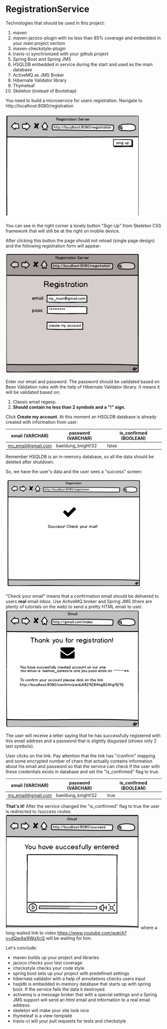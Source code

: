 # RegistrationService

Technologies that should be used in this project:
1. maven
2. maven-jacoco-plugin with no less than 85% coverage and embedded in your main project <build> section
3. maven-checkstyle-plugin
4. travis-ci synchronized with your github project
5. Spring Boot and Spring JMS
6. HSQLDB embedded in service during the start and used as the main database
7. ActiveMQ as JMS Broker
8. Hibernate Validator library
9. Thymeleaf
10. Skeleton (instead of Bootstrap)

You need to build a microservice for users registration. Navigate to http://localhost:8080/registration

![Screenshot1](https://raw.githubusercontent.com/RamanujamTeam/RegistrationService/master/src/main/resources/img/1.png)

You can see in the right corner a lonely button "Sign Up" from Skeleton CSS framework that will still be at the right on mobile device.

After clicking this button the page should not reload (single page design) and the following registration form will appear:

![Screenshot2](https://raw.githubusercontent.com/RamanujamTeam/RegistrationService/master/src/main/resources/img/2.png)

Enter our email and password. The password should be validated based on Bean Validation rules with the help of Hibernate Validator library. It means it will be validated based on:
1. Classic email regexp.
2. **Should contain no less than 2 symbols and a "!" sign.**

Click **Create my account**.
At this moment an HSQLDB database is already created with information from user:

| email (VARCHAR)    | password (VARCHAR) | is_confirmed (BOOLEAN) |
|--------------------|--------------------|------------------------|
| my_email@gmail.com | baeldung_knight!32 |          false         |

Remember HSQLDB is an in-memory database, so all the data should be deleted after shutdown.

So, we have the user's data and the user sees a "success" screen:

![Screenshot3](https://raw.githubusercontent.com/RamanujamTeam/RegistrationService/master/src/main/resources/img/3.png)

"Check your email" means that a confirmation email should be delivered to users **real** email inbox. Use ActiveMQ broker and Spring JMS (there are plenty of tutorials on the web) to send a pretty HTML email to user. 
![Screenshot4](https://raw.githubusercontent.com/RamanujamTeam/RegistrationService/master/src/main/resources/img/4.png)

The user will receive a letter saying that he has successfully registered with this email address and a password that is slightly disguised (shows only 2 last symbols).

User clicks on the link. Pay attention that the link has "/confirm" mapping and some encrypted number of chars that actually contains information about his email and password so that the service can check if the user with these credentials exists in database and set the "is_confirmed" flag to true:

| email (VARCHAR)    | password (VARCHAR) | is_confirmed (BOOLEAN) |
|--------------------|--------------------|------------------------|
| my_email@gmail.com | baeldung_knight!32 |          true          |


**That's it!**
After the service changed the "is_confirmed" flag to true the user is redirected to /success routes:
![Screenshot5](https://raw.githubusercontent.com/RamanujamTeam/RegistrationService/master/src/main/resources/img/5.png)
where a long-waited link to video https://www.youtube.com/watch?v=dQw4w9WgXcQ will be waiting for him.

Let's conclude:
* maven builds up your project and libraries
* jacoco checks your test coverage
* checkstyle checks your code style
* spring boot sets up your project with predefined settings
* hibernate validator with a help of annotations checks users input
* hsqldb is embedded in-memory database that starts up with spring boot. If the service fails the data it destroyed.
* activemq is a message broker that with a special settings and a Spring JMS support will send an html email and information to a real email address.
* skeleton will make your site look nice
* thymeleaf is a view-template
* travis-ci will your pull requests for tests and checkstyle


